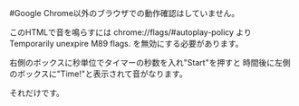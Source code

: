 #Google Chrome以外のブラウザでの動作確認はしていません。

このHTMLで音を鳴らすには
chrome://flags/#autoplay-policy
より
Temporarily unexpire M89 flags.
を無効にする必要があります。



右側のボックスに秒単位でタイマーの秒数を入れ"Start"を押すと
時間後に左側のボックスに"Time!"と表示されて音がなります。

それだけです。
